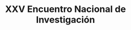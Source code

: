 ---
img : "./img/encuentro.webp"
title : "XXV Encuentro Nacional de Investigación"
description : "“Mediante la publicación de estas memorias, resultado del XXV Encuentro Nacional de Investigación, Innovación y Creación Artística y Cultural, la Universidad Católica Luis Amigó continúa con su compromiso de divulgar el conocimiento científico derivado de la labor de estudiantes y docentes investigadores internos y externos que participan en diferentes proyectos y grupos de investigación. Los textos de la presente publicación evidencian el compromiso de cada autor en dar a conocer de manera rigurosa los tópicos centrales de los diferentes problemas construidos y surgidos a partir de la lectura de la realidad y sus fenómenos, y se constituyen en una fuente de oportunidad para aprender de experiencias previas y seguir contribuyendo a la solución de problemas sociales."
link : "https://editorial.ucatolicaluisamigo.edu.co/index.php/editorial/catalog/view/208/208/897"
---